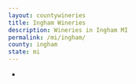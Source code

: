 ```yaml
---
layout: countywineries
title: Ingham Wineries
description: Wineries in Ingham MI
permalink: /mi/ingham/
county: ingham
state: mi
---
```

-
